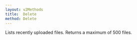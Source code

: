 ```yaml
---
layout: v2Methods
title:  Delete
method: Delete
---
```


Lists recently uploaded files. Returns a maximum of 500 files.